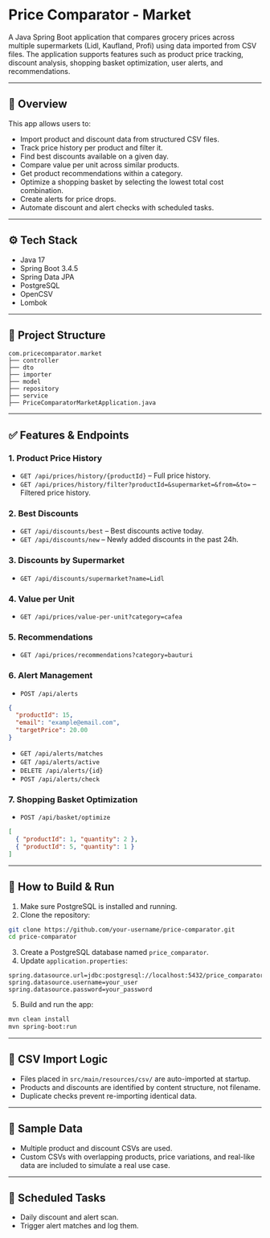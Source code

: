 # Price Comparator - Market

A Java Spring Boot application that compares grocery prices across multiple supermarkets (Lidl, Kaufland, Profi) using data imported from CSV files. The application supports features such as product price tracking, discount analysis, shopping basket optimization, user alerts, and recommendations.

---

## 🔎 Overview
This app allows users to:
- Import product and discount data from structured CSV files.
- Track price history per product and filter it.
- Find best discounts available on a given day.
- Compare value per unit across similar products.
- Get product recommendations within a category.
- Optimize a shopping basket by selecting the lowest total cost combination.
- Create alerts for price drops.
- Automate discount and alert checks with scheduled tasks.

---

## ⚙️ Tech Stack
- Java 17
- Spring Boot 3.4.5
- Spring Data JPA
- PostgreSQL
- OpenCSV
- Lombok

---

## 📂 Project Structure
```
com.pricecomparator.market
├── controller
├── dto
├── importer
├── model
├── repository
├── service
├── PriceComparatorMarketApplication.java
```

---

## ✅ Features & Endpoints

### 1. **Product Price History**
- `GET /api/prices/history/{productId}` – Full price history.
- `GET /api/prices/history/filter?productId=&supermarket=&from=&to=` – Filtered price history.

### 2. **Best Discounts**
- `GET /api/discounts/best` – Best discounts active today.
- `GET /api/discounts/new` – Newly added discounts in the past 24h.

### 3. **Discounts by Supermarket** 
- `GET /api/discounts/supermarket?name=Lidl`

### 4. **Value per Unit**
- `GET /api/prices/value-per-unit?category=cafea`

### 5. **Recommendations**
- `GET /api/prices/recommendations?category=bauturi`

### 6. **Alert Management**
- `POST /api/alerts`
```json
{
  "productId": 15,
  "email": "example@email.com",
  "targetPrice": 20.00
}
```
- `GET /api/alerts/matches`
- `GET /api/alerts/active`
- `DELETE /api/alerts/{id}`
- `POST /api/alerts/check`

### 7. **Shopping Basket Optimization**
- `POST /api/basket/optimize`
```json
[
  { "productId": 1, "quantity": 2 },
  { "productId": 5, "quantity": 1 }
]
```

---

## 🚀 How to Build & Run
1. Make sure PostgreSQL is installed and running.
2. Clone the repository:
```bash
git clone https://github.com/your-username/price-comparator.git
cd price-comparator
```
3. Create a PostgreSQL database named `price_comparator`.
4. Update `application.properties`:
```properties
spring.datasource.url=jdbc:postgresql://localhost:5432/price_comparator
spring.datasource.username=your_user
spring.datasource.password=your_password
```
5. Build and run the app:
```bash
mvn clean install
mvn spring-boot:run
```

---

## 📂 CSV Import Logic
- Files placed in `src/main/resources/csv/` are auto-imported at startup.
- Products and discounts are identified by content structure, not filename.
- Duplicate checks prevent re-importing identical data.

---

## 🧪 Sample Data
- Multiple product and discount CSVs are used.
- Custom CSVs with overlapping products, price variations, and real-like data are included to simulate a real use case.

---

## 📅 Scheduled Tasks
- Daily discount and alert scan.
- Trigger alert matches and log them.
